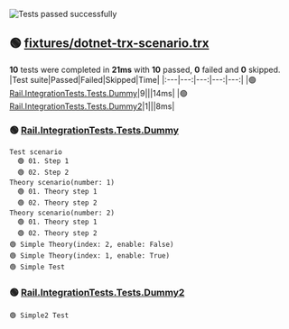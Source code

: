 ![Tests passed successfully](https://img.shields.io/badge/tests-10%20passed-success)
## 🟢 <a id="user-content-r0" href="#r0">fixtures/dotnet-trx-scenario.trx</a>
**10** tests were completed in **21ms** with **10** passed, **0** failed and **0** skipped.
|Test suite|Passed|Failed|Skipped|Time|
|:---|---:|---:|---:|---:|
|🟢 [Rail.IntegrationTests.Tests.Dummy](#r0s0)|9|||14ms|
|🟢 [Rail.IntegrationTests.Tests.Dummy2](#r0s1)|1|||8ms|
### 🟢 <a id="user-content-r0s0" href="#r0s0">Rail.IntegrationTests.Tests.Dummy</a>
```
Test scenario
  🟢 01. Step 1
  🟢 02. Step 2
Theory scenario(number: 1)
  🟢 01. Theory step 1
  🟢 02. Theory step 2
Theory scenario(number: 2)
  🟢 01. Theory step 1
  🟢 02. Theory step 2
🟢 Simple Theory(index: 2, enable: False)
🟢 Simple Theory(index: 1, enable: True)
🟢 Simple Test
```
### 🟢 <a id="user-content-r0s1" href="#r0s1">Rail.IntegrationTests.Tests.Dummy2</a>
```
🟢 Simple2 Test
```